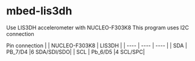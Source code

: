 # mbed-lis3dh
Use LIS3DH accelerometer with NUCLEO-F303K8
This program uses I2C connection

Pin connection
|      |  NUCLEO-F303K8  |  LIS3DH |
| ---- | ---- | ---- |
|  SDA |  PB_7/D4  |6 SDA/SDI/SDO|
|  SCL |  Pb_6/D5  |4 SCL/SPC|
